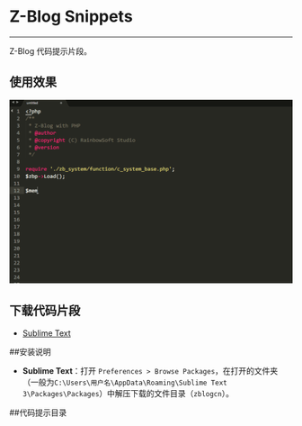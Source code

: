 # Z-Blog Snippets
---

Z-Blog 代码提示片段。

## 使用效果
![image](files/demo-sublime.gif)

## 下载代码片段
- [Sublime Text](https://github.com/zblogcn/snippets/releases/download/Sublime_V0.1/zblogcn.zip)

##安装说明
- **Sublime Text**：打开 `Preferences > Browse Packages`，在打开的文件夹（一般为`C:\Users\用户名\AppData\Roaming\Sublime Text 3\Packages\Packages`）中解压下载的文件目录（`zblogcn`）。


##代码提示目录

